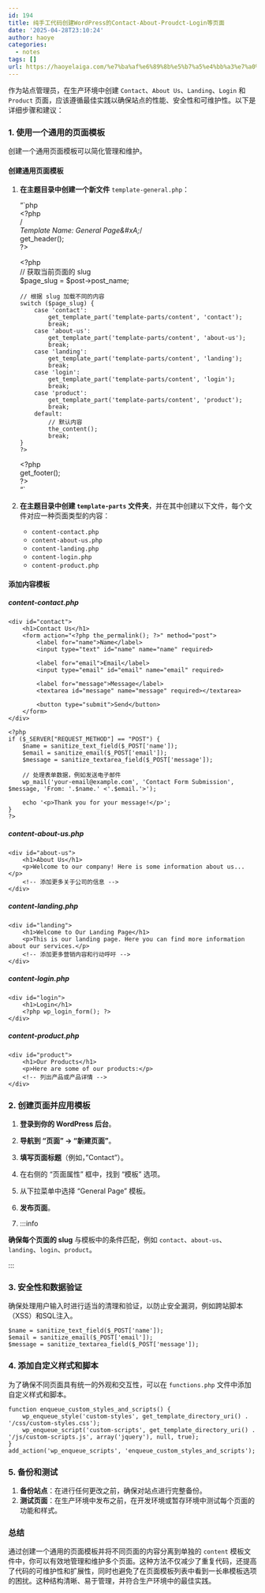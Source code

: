 ```yaml
---
id: 194
title: 纯手工代码创建WordPress的Contact-About-Proudct-Login等页面
date: '2025-04-28T23:10:24'
author: haoye
categories:
  - notes
tags: []
url: https://haoyelaiga.com/%e7%ba%af%e6%89%8b%e5%b7%a5%e4%bb%a3%e7%a0%81%e5%88%9b%e5%bb%bawordpress%e7%9a%84contact-about-proudct-login%e7%ad%89%e9%a1%b5%e9%9d%a2/
---
```


作为站点管理员，在生产环境中创建 `Contact`、`About Us`、`Landing`、`Login` 和 `Product` 页面，应该遵循最佳实践以确保站点的性能、安全性和可维护性。以下是详细步骤和建议：

### 1. 使用一个通用的页面模板

创建一个通用页面模板可以简化管理和维护。

#### 创建通用页面模板

1. **在主题目录中创建一个新文件** `template-general.php`：

   “\`php\
   \<?php\
   /*\
   Template Name: General Page\&#xA;*/\
   get\_header();\
   ?>

   \<?php\
   // 获取当前页面的 slug\
   $page\_slug = $post->post\_name;

   ```
   // 根据 slug 加载不同的内容
   switch ($page_slug) {
       case 'contact':
           get_template_part('template-parts/content', 'contact');
           break;
       case 'about-us':
           get_template_part('template-parts/content', 'about-us');
           break;
       case 'landing':
           get_template_part('template-parts/content', 'landing');
           break;
       case 'login':
           get_template_part('template-parts/content', 'login');
           break;
       case 'product':
           get_template_part('template-parts/content', 'product');
           break;
       default:
           // 默认内容
           the_content();
           break;
   }
   ?>
   ```

   \<?php\
   get\_footer();\
   ?>\
   “\`

2. **在主题目录中创建 `template-parts` 文件夹**，并在其中创建以下文件，每个文件对应一种页面类型的内容：

   - `content-contact.php`
   - `content-about-us.php`
   - `content-landing.php`
   - `content-login.php`
   - `content-product.php`

#### 添加内容模板

##### content-contact.php

```
<div id="contact">
    <h1>Contact Us</h1>
    <form action="<?php the_permalink(); ?>" method="post">
        <label for="name">Name</label>
        <input type="text" id="name" name="name" required>

        <label for="email">Email</label>
        <input type="email" id="email" name="email" required>

        <label for="message">Message</label>
        <textarea id="message" name="message" required></textarea>

        <button type="submit">Send</button>
    </form>
</div>

<?php
if ($_SERVER["REQUEST_METHOD"] == "POST") {
    $name = sanitize_text_field($_POST['name']);
    $email = sanitize_email($_POST['email']);
    $message = sanitize_textarea_field($_POST['message']);

    // 处理表单数据，例如发送电子邮件
    wp_mail('your-email@example.com', 'Contact Form Submission', $message, 'From: '.$name.' <'.$email.'>');

    echo '<p>Thank you for your message!</p>';
}
?>
```

##### content-about-us.php

```
<div id="about-us">
    <h1>About Us</h1>
    <p>Welcome to our company! Here is some information about us...</p>
    <!-- 添加更多关于公司的信息 -->
</div>
```

##### content-landing.php

```
<div id="landing">
    <h1>Welcome to Our Landing Page</h1>
    <p>This is our landing page. Here you can find more information about our services.</p>
    <!-- 添加更多营销内容和行动呼吁 -->
</div>
```

##### content-login.php

```
<div id="login">
    <h1>Login</h1>
    <?php wp_login_form(); ?>
</div>
```

##### content-product.php

```
<div id="product">
    <h1>Our Products</h1>
    <p>Here are some of our products:</p>
    <!-- 列出产品或产品详情 -->
</div>
```

### 2. 创建页面并应用模板

1. **登录到你的 WordPress 后台**。

2. **导航到 “页面” -> “新建页面”**。

3. **填写页面标题**（例如，”Contact”）。

4. 在右侧的 “页面属性” 框中，找到 “模板” 选项。

5. 从下拉菜单中选择 “General Page” 模板。

6. **发布页面**。

7. :::info

**确保每个页面的 slug** 与模板中的条件匹配，例如 `contact`、`about-us`、`landing`、`login`、`product`。

:::

### 3. 安全性和数据验证

确保处理用户输入时进行适当的清理和验证，以防止安全漏洞，例如跨站脚本（XSS）和SQL注入。

```
$name = sanitize_text_field($_POST['name']);
$email = sanitize_email($_POST['email']);
$message = sanitize_textarea_field($_POST['message']);
```

### 4. 添加自定义样式和脚本

为了确保不同页面具有统一的外观和交互性，可以在 `functions.php` 文件中添加自定义样式和脚本。

```
function enqueue_custom_styles_and_scripts() {
    wp_enqueue_style('custom-styles', get_template_directory_uri() . '/css/custom-styles.css');
    wp_enqueue_script('custom-scripts', get_template_directory_uri() . '/js/custom-scripts.js', array('jquery'), null, true);
}
add_action('wp_enqueue_scripts', 'enqueue_custom_styles_and_scripts');
```

### 5. 备份和测试

1. **备份站点**：在进行任何更改之前，确保对站点进行完整备份。
2. **测试页面**：在生产环境中发布之前，在开发环境或暂存环境中测试每个页面的功能和样式。

### 总结

通过创建一个通用的页面模板并将不同页面的内容分离到单独的 `content` 模板文件中，你可以有效地管理和维护多个页面。这种方法不仅减少了重复代码，还提高了代码的可维护性和扩展性，同时也避免了在页面模板列表中看到一长串模板选项的困扰。这种结构清晰、易于管理，并符合生产环境中的最佳实践。
